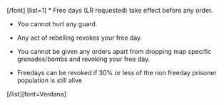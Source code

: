 [/font] [list=1] * Free days (LR requested) take effect before any order.

* You cannot hurt any guard.

* Any act of rebelling revokes your free day.

* You cannot be given any orders apart from dropping map specific grenades/bombs and revoking your free day.

* Freedays can be revoked if 30% or less of the non freeday prisoner population is still alive

[/list][font=Verdana]